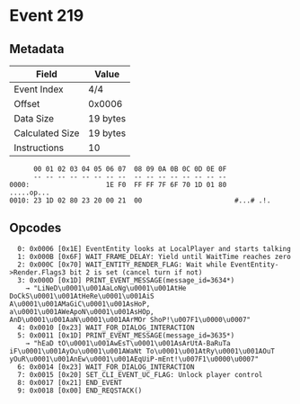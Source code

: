 # Event 219

## Metadata

| Field           | Value    |
|-----------------|----------|
| Event Index     | 4/4      |
| Offset          | 0x0006   |
| Data Size       | 19 bytes |
| Calculated Size | 19 bytes |
| Instructions    | 10       |

```
      00 01 02 03 04 05 06 07  08 09 0A 0B 0C 0D 0E 0F
      -- -- -- -- -- -- -- --  -- -- -- -- -- -- -- --
0000:                   1E F0  FF FF 7F 6F 70 1D 01 80        .....op...
0010: 23 1D 02 80 23 20 00 21  00                       #...# .!.       
```

## Opcodes

```
  0: 0x0006 [0x1E] EventEntity looks at LocalPlayer and starts talking
  1: 0x000B [0x6F] WAIT_FRAME_DELAY: Yield until WaitTime reaches zero
  2: 0x000C [0x70] WAIT_ENTITY_RENDER_FLAG: Wait while EventEntity->Render.Flags3 bit 2 is set (cancel turn if not)
  3: 0x000D [0x1D] PRINT_EVENT_MESSAGE(message_id=3634*)
    → "LiNeD\u0001\u001AaLoNg\u0001\u001AtHe DoCkS\u0001\u001AtHeRe\u0001\u001AiS A\u0001\u001AMaGiC\u0001\u001AsHoP, a\u0001\u001AWeApoN\u0001\u001AsHOp, AnD\u0001\u001AaN\u0001\u001AArMOr ShoP!\u007F1\u0000\u0007"
  4: 0x0010 [0x23] WAIT_FOR_DIALOG_INTERACTION
  5: 0x0011 [0x1D] PRINT_EVENT_MESSAGE(message_id=3635*)
    → "hEaD tO\u0001\u001AwEsT\u0001\u001AsArUtA-BaRuTa iF\u0001\u001AyOu\u0001\u001AWaNt To\u0001\u001AtRy\u0001\u001AOuT yOuR\u0001\u001AnEw\u0001\u001AEqUiP-mEnt!\u007F1\u0000\u0007"
  6: 0x0014 [0x23] WAIT_FOR_DIALOG_INTERACTION
  7: 0x0015 [0x20] SET_CLI_EVENT_UC_FLAG: Unlock player control
  8: 0x0017 [0x21] END_EVENT
  9: 0x0018 [0x00] END_REQSTACK()
```
